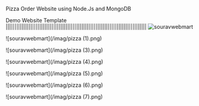 Pizza Order Website using Node.Js and MongoDB

Demo  Website Template
||||||||||||||||||||||||||||||||||||||||||||||||||||||||||||||||||||||||||||||||
![souravwebmart](/img/pizza2.png)

![souravwebmart](/imag/pizza (1).png)

![souravwebmart](/imag/pizza (3).png)

![souravwebmart](/imag/pizza (4).png)

![souravwebmart](/imag/pizza (5).png)

![souravwebmart](/imag/pizza (6).png)

![souravwebmart](/imag/pizza (7).png)

